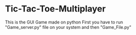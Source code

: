 # Tic-Tac-Toe-Multiplayer

This is the GUI Game made on python
First you have to run "Game_server.py" file on your system and then "Game_File.py"
